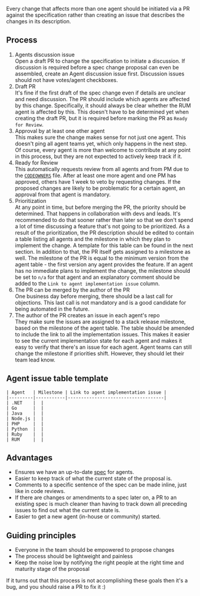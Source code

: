 Every change that affects more than one agent should be initiated via a PR against the specification rather than creating an issue that describes the changes in its description.

## Process

1. Agents discussion issue \
  Open a draft PR to change the specification to initiate a discussion.
  If discussion is required before a spec change proposal can even be assembled, create an Agent discussion issue first.
  Discussion issues should not have votes/agent checkboxes.
1. Draft PR \
  It's fine if the first draft of the spec change even if details are unclear and need discussion.
  The PR should include which agents are affected by this change.
  Specifically, it should always be clear whether the RUM agent is affected by this.
  This doesn't have to be determined yet when creating the draft PR,
  but it is required before marking the PR as `Ready for Review`.
1. Approval by at least one other agent \
  This makes sure the change makes sense for not just one agent.
  This doesn't ping all agent teams yet,
  which only happens in the next step.
  Of course,
  every agent is more than welcome to contribute at any point in this process,
  but they are not expected to actively keep track if it.
1. Ready for Review \
  This automatically requests review from all agents and from PM due to the [`CODEOWNERS`](https://github.com/elastic/apm/tree/master/.github/CODEOWNERS) file.
  After at least one more agent and one PM has approved, others have 1 week to veto by requesting changes.
  If the proposed changes are likely to be problematic for a certain agent,
  an approval from that agent is mandatory.
1. Prioritization \
  At any point in time,
  but before merging the PR,
  the priority should be determined.
  That happens in collaboration with devs and leads.
  It's recommended to do that sooner rather than later
  so that we don't spend a lot of time discussing a feature that's not going to be prioritized.
  As a result of the prioritization,
  the PR description should be edited to contain a table listing all agents
  and the milestone in which they plan to implement the change.
  A template for this table can be found in the next section.
  In addition to that,
  the PR itself gets assigned to a milestone as well.
  The milestone of the PR is equal to the minimum version from the agent table -
  the first version any agent provides the feature.
  If an agent has no immediate plans to implement the change,
  the milestone should be set to `n/a` for that agent
  and an explanatory comment should be added to the `Link to agent implementation issue` column.
1. The PR can be merged by the author of the PR \
  One business day before merging, there should be a last call for objections.
  This last call is not mandatory and is a good candidate for being automated in the future.
1. The author of the PR creates an issue in each agent's repo \
  They make sure the issues are assigned to a stack release milestone,
  based on the milestone of the agent table.
  The table should be amended to include the link to all the implementation issues.
  This makes it easier to see the current implementation state for each agent and makes it easy to verify that there's an issue for each agent.
  Agent teams can still change the milestone if priorities shift.
  However, they should let their team lead know.

## Agent issue table template

```
| Agent   | Milestone | Link to agent implementation issue |
|---------|-----------|------------------------------------|
| .NET    |  | 
| Go      |  | 
| Java    |  | 
| Node.js |  | 
| PHP     |  | 
| Python  |  | 
| Ruby    |  | 
| RUM     |  | 
``` 

## Advantages

- Ensures we have an up-to-date [spec](https://www.joelonsoftware.com/2000/08/09/the-joel-test-12-steps-to-better-code/) for agents.
- Easier to keep track of what the current state of the proposal is.
- Comments to a specific sentence of the spec can be made inline,
  just like in code reviews.
- If there are changes or amendments to a spec later on,
  a PR to an existing spec is much cleaner than having to track down all preceding issues to find out what the current state is.
- Easier to get a new agent (in-house or community) started.

## Guiding principles

- Everyone in the team should be empowered to propose changes
- The process should be lightweight and painless 
- Keep the noise low by notifying the right people at the right time and maturity stage of the proposal

If it turns out that this process is not accomplishing these goals then it's a bug,
and you should raise a PR to fix it :)
